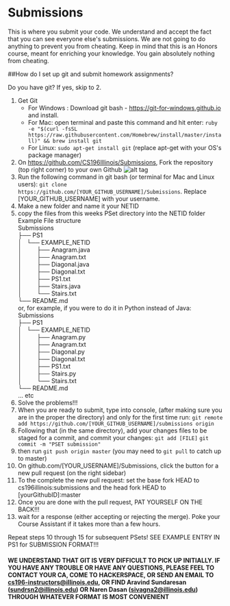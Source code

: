# Submissions
This is where you submit your code. We understand and accept the fact that you can see everyone else's submissions. We are not going to do anything to prevent you from cheating. Keep in mind that this is an Honors course, meant for enriching your knowledge. You gain absolutely nothing from cheating.

##How do I set up git and submit homework assignments?

Do you have git? If yes, skip to 2.

1. Get Git
    - For Windows : Download git bash - https://git-for-windows.github.io and install.
    - For Mac: open terminal and paste this command and hit enter: ```ruby -e "$(curl -fsSL         https://raw.githubusercontent.com/Homebrew/install/master/install)" && brew install git```
    - For Linux: ```sudo apt-get install git``` (replace apt-get with your OS's package manager)
2. On https://github.com/CS196Illinois/Submissions, Fork the repository (top right corner) to your own Github ![alt tag](http://i.imgur.com/ZsWvoKw.png)
3. Run the following command in git bash (or terminal for Mac and Linux users): ```git clone https://github.com/[YOUR_GITHUB_USERNAME]/Submissions```. Replace [YOUR_GITHUB_USERNAME] with your username.
4. Make a new folder and name it your NETID
5. copy the files from this weeks PSet directory into the NETID folder
    Example File structure <br />
Submissions<br />
├── PS1<br />
│   └── EXAMPLE_NETID<br />
│             ├── Anagram.java<br />
│             ├── Anagram.txt<br />
│             ├── Diagonal.java<br />
│             ├── Diagonal.txt<br />
│             ├── PS1.txt<br />
│             ├── Stairs.java<br />
│             └── Stairs.txt<br />
└── README.md<br />
    or, for example, if you were to do it in Python instead of Java: <br />
Submissions<br />
├── PS1<br />
│   └── EXAMPLE_NETID<br />
│             ├── Anagram.py<br />
│             ├── Anagram.txt<br />
│             ├── Diagonal.py<br />
│             ├── Diagonal.txt<br />
│             ├── PS1.txt<br />
│             ├── Stairs.py<br />
│             └── Stairs.txt<br />
└── README.md<br />
... etc
6. Solve the problems!!!
8. When you are ready to submit, type into console, (after making sure you are in the proper the directory) and only for the first time run: ```git remote add https://github.com/[YOUR_GITHUB_USERNAME]/submissions origin```
9. Following that (in the same directory), add your changes files to be staged for a commit, and commit your changes:
```git add [FILE]```
```git commit -m "PSET submission"```
10. then run ```git push origin master``` (you may need to ```git pull``` to catch up to master)
11. On github.com/[YOUR_USERNAME]/Submissions, click the button for a new pull request (on the right sidebar)
12. To the complete the new pull request: set the base fork HEAD to cs196illinois:submissions and the head fork HEAD to [yourGithubID]:master
13. Once you are done with the pull request, PAT YOURSELF ON THE BACK!!!
14. wait for a response (either accepting or rejecting the merge). Poke your Course Assistant if it takes more than a few hours.

Repeat steps 10 through 15 for subsequent PSets!
SEE EXAMPLE ENTRY IN PS1 for SUBMISSION FORMAT!!!

#### WE UNDERSTAND THAT GIT IS VERY DIFFICULT TO PICK UP INITIALLY. IF YOU HAVE ANY TROUBLE OR HAVE ANY QUESTIONS, PLEASE FEEL TO CONTACT YOUR CA, COME TO HACKERSPACE, OR SEND AN EMAIL TO cs196-instructors@illinois.edu, OR FIND Aravind Sundaresan (sundrsn2@illinois.edu) OR Naren Dasan (sivagna2@illinois.edu) THROUGH WHATEVER FORMAT IS MOST CONVENIENT
